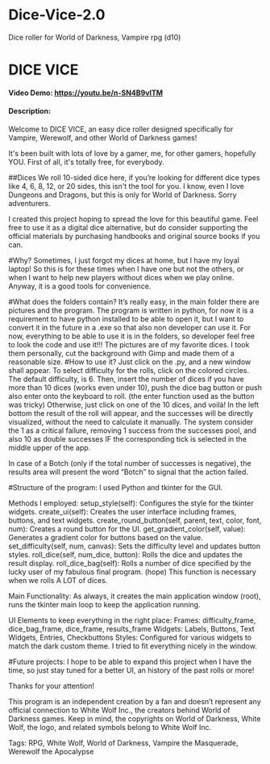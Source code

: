 # Dice-Vice-2.0
Dice roller for World of Darkness, Vampire rpg (d10)

# DICE VICE
#### Video Demo:  https://youtu.be/n-SN4B9vlTM
#### Description:

Welcome to DICE VICE, an easy dice roller designed specifically for Vampire, Werewolf, and other World of Darkness games!

It's been built with lots of love by a gamer, me, for other gamers, hopefully YOU.
First of all, it's totally free, for everybody.

##Dices
We roll 10-sided dice here, if you’re looking for different dice types like 4, 6, 8, 12, or 20 sides, this isn't the tool for you.
I know, even I love Dungeons and Dragons, but this is only for World of Darkness. Sorry adventurers.

I created this project hoping to spread the love for this beautiful game.
Feel free to use it as a digital dice alternative, but do consider supporting the official materials by purchasing handbooks and original source books if you can.

#Why?
Sometimes, I just forgot my dices at home, but I have my loyal laptop! So this is for these times when I have one but not the others, or when I want to help new players without dices when we play online.
Anyway, it is a good tools for convenience.

#What does the folders contain?
It’s really easy, in the main folder there are pictures and the program.
The program is written in python, for now it is a requirement to have python installed to be able to open it, but I want to convert it in the future in a .exe so that also non developer can use it.
For now, everything to be able to use it is in the folders, so developer feel free to look the code and use it!!!
The pictures are of my favorite dices. I took them personally, cut the background with Gimp and made them of a reasonable size.
#How to use it?
Just click on the .py, and a new window shall appear.
To select difficulty for the rolls, click on the colored circles. The default difficulty, is 6.
Then, insert the number of dices if you have more than 10 dices (works even under 10), push the dice bag button or push also enter onto the keyboard to roll. (the enter function used as the button was tricky)
Otherwise, just click on one of the 10 dices, and voilà! In the left bottom the result of the roll will appear, and the successes will be directly visualized, without the need to calculate it manually.
The system consider the 1 as a critical failure, removing 1 success from the successes pool, and also 10 as double successes IF the corresponding tick is selected in the middle upper of the app.

In case of a Botch (only if the total number of successes is negative), the results area will present the word “Botch” to signal that the action failed.

#Structure of the program:
I used Python and tkinter for the GUI.

Methods I employed:
setup_style(self): Configures the style for the tkinter widgets.
create_ui(self): Creates the user interface including frames, buttons, and text widgets.
create_round_button(self, parent, text, color, font, num): Creates a round button for the UI.
get_gradient_color(self, value): Generates a gradient color for buttons based on the value.
set_difficulty(self, num, canvas): Sets the difficulty level and updates button styles.
roll_dice(self, num_dice, button): Rolls the dice and updates the result display.
roll_dice_bag(self): Rolls a number of dice specified by the lucky user of my fabulous final program. (hope) This function is necessary when we rolls A LOT of dices.

Main Functionality:
As always, it creates the main application window (root), runs the tkinter main loop to keep the application running.

UI Elements to keep everything in the right place:
Frames: difficulty_frame, dice_bag_frame, dice_frame, results_frame
Widgets: Labels, Buttons, Text Widgets, Entries, Checkbuttons
Styles: Configured for various widgets to match the dark custom theme. I tried to fit everything nicely in the window.

#Future projects:
I hope to be able to expand this project when I have the time, so just stay tuned for a better UI, an history of the past rolls or more!

Thanks for your attention!



This program is an independent creation by a fan and doesn’t represent any official connection to White Wolf Inc., the creators behind World of Darkness games. Keep in mind, the copyrights on World of Darkness, White Wolf, the logo, and related symbols belong to White Wolf Inc.

Tags: RPG, White Wolf, World of Darkness, Vampire the Masquerade, Werewolf the Apocalypse
